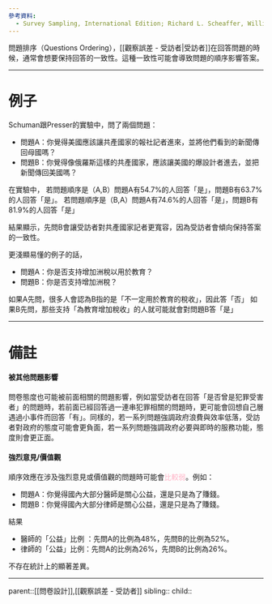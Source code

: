 ```yaml
---
參考資料:
  - Survey Sampling, International Edition; Richard L. Scheaffer, William Mendenhall. III
---
```

問題排序（Questions Ordering），[[觀察誤差 - 受訪者|受訪者]]在回答問題的時候，通常會想要保持回答的一致性。這種一致性可能會導致問題的順序影響答案。
- - -
# 例子
Schuman跟Presser的實驗中，問了兩個問題：
- 問題A：你覺得美國應該讓共產國家的報社記者進來，並將他們看到的新聞傳回母國嗎？
- 問題B：你覺得像俄羅斯這樣的共產國家，應該讓美國的爆設計者進去，並把新聞傳回美國嗎？

在實驗中，
若問題順序是（A,B）問題A有54.7%的人回答「是」，問題B有63.7%的人回答「是」。
若問題順序是（B,A）問題A有74.6%的人回答「是」，問題B有81.9%的人回答「是」

結果顯示，先問B會讓受訪者對共產國家記者更寬容，因為受訪者會傾向保持答案的一致性。


更淺顯易懂的例子的話，
- 問題A：你是否支持增加洲稅以用於教育？
- 問題B：你是否支持增加洲稅？

如果A先問，很多人會認為B指的是「不一定用於教育的稅收」，因此答「否」
如果B先問，那些支持「為教育增加稅收」的人就可能就會對問題B答「是」
- - -
# 備註
#### 被其他問題影響
問卷態度也可能被前面相關的問題影響，例如當受訪者在回答「是否曾是犯罪受害者」的問題時，若前面已經回答過一連串犯罪相關的問題時，更可能會回想自己層遇過小事件而回答「有」。同樣的，若一系列問題強調政府浪費與效率低落，受訪者對政府的態度可能會更負面，若一系列問題強調政府必要與即時的服務功能，態度則會更正面。

#### 強烈意見/價值觀
順序效應在涉及強烈意見或價值觀的問題時可能會<font color=ffb3c6>比較弱</font>。例如：
- 問題A：你覺得國內大部分醫師是關心公益，還是只是為了賺錢。
- 問題B：你覺得國內大部分律師是關心公益，還是只是為了賺錢。

結果
- 醫師的「公益」比例 ：先問A的比例為48%，先問B的比例為52%。
- 律師的「公益」比例：先問A的比例為26%，先問B的比例為26%。

不存在統計上的顯著差異。
- - -
parent::[[問卷設計]],[[觀察誤差 - 受訪者]]
sibling::
child::